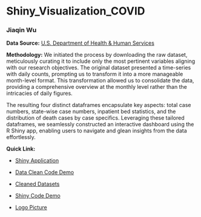 # Shiny_Visualization_COVID

### Jiaqin Wu

**Data Source:** [U.S. Department of Health & Human Services](https://healthdata.gov/Hospital/COVID-19-Reported-Patient-Impact-and-Hospital-Capa/g62h-syeh)

**Methodology:** We initiated the process by downloading the raw dataset, meticulously curating it to include only the most pertinent variables aligning with our research objectives. The original dataset presented a time-series with daily counts, prompting us to transform it into a more manageable month-level format. This transformation allowed us to consolidate the data, providing a comprehensive overview at the monthly level rather than the intricacies of daily figures.

The resulting four distinct dataframes encapsulate key aspects: total case numbers, state-wise case numbers, inpatient bed statistics, and the distribution of death cases by case specifics. Leveraging these tailored dataframes, we seamlessly constructed an interactive dashboard using the R Shiny app, enabling users to navigate and glean insights from the data effortlessly.

**Quick Link:**
- [Shiny Application](https://jw2104.shinyapps.io/Final_project/)

- [Data Clean Code Demo](https://github.com/JiaqinWu/Shiny_Visualization_COVID/blob/main/Data_clean.ipynb)

- [Cleaned Datasets](https://github.com/JiaqinWu/Shiny_Visualization_COVID/tree/main/Final_project/Dataset)

- [Shiny Code Demo](https://github.com/JiaqinWu/Shiny_Visualization_COVID/blob/main/Final_project/app.R)

- [Logo Picture](https://github.com/JiaqinWu/Shiny_Visualization_COVID/tree/main/Final_project/www)
